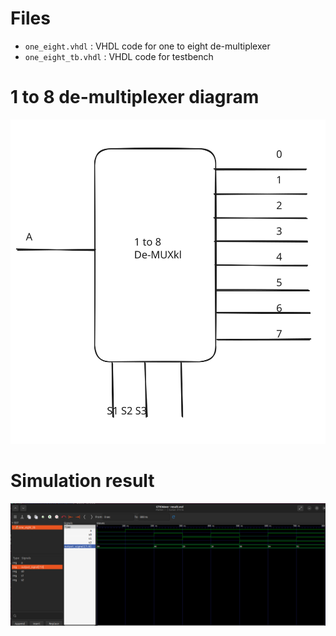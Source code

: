 # Files

- `one_eight.vhdl` : VHDL code for one to eight de-multiplexer
- `one_eight_tb.vhdl` : VHDL code for testbench

# 1 to 8 de-multiplexer diagram
![1-to-8-demux](images/demux.svg)

# Simulation result
![result](images/result.png)

